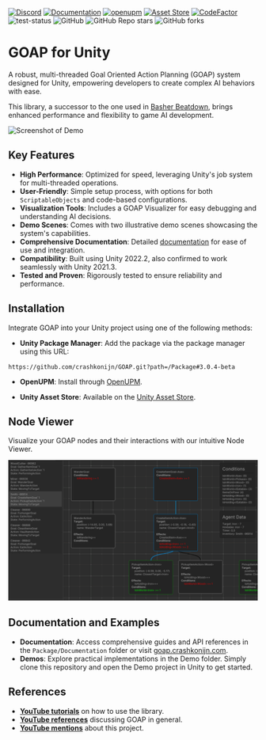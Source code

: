 [![Discord](https://img.shields.io/discord/1093598557480685578?label=Discord)](https://discord.gg/dCPnHaYNrm)
[![Documentation](https://img.shields.io/badge/GitBook-Docu-lightblue)](https://goap.crashkonijn.com/)
[![openupm](https://img.shields.io/npm/v/com.crashkonijn.goap?label=openupm&registry_uri=https://package.openupm.com)](https://openupm.com/packages/com.crashkonijn.goap/)
[![Asset Store](https://img.shields.io/badge/Asset%20Store-v2.1.14-blue)](https://assetstore.unity.com/packages/slug/252687)
[![CodeFactor](https://www.codefactor.io/repository/github/crashkonijn/goap/badge)](https://www.codefactor.io/repository/github/crashkonijn/goap)
![test-status](https://github.com/crashkonijn/GOAP/actions/workflows/main.yml/badge.svg?branch=master)
![GitHub](https://img.shields.io/github/license/crashkonijn/GOAP)
![GitHub Repo stars](https://img.shields.io/github/stars/crashkonijn/GOAP?style=social)
![GitHub forks](https://img.shields.io/github/forks/crashkonijn/GOAP?style=social)

# GOAP for Unity
A robust, multi-threaded Goal Oriented Action Planning (GOAP) system designed for Unity, empowering developers to create complex AI behaviors with ease.

This library, a successor to the one used in [Basher Beatdown](https://youtu.be/x653mVuNP0A?t=12s), brings enhanced performance and flexibility to game AI development.

![Screenshot of Demo](Package/Documentation/images/2k_agents_short.gif)

## Key Features
- **High Performance**: Optimized for speed, leveraging Unity's job system for multi-threaded operations.
- **User-Friendly**: Simple setup process, with options for both `ScriptableObjects` and code-based configurations.
- **Visualization Tools**: Includes a GOAP Visualizer for easy debugging and understanding AI decisions.
- **Demo Scenes**: Comes with two illustrative demo scenes showcasing the system's capabilities.
- **Comprehensive Documentation**: Detailed [documentation](https://goap.crashkonijn.com/) for ease of use and integration.
- **Compatibility**: Built using Unity 2022.2, also confirmed to work seamlessly with Unity 2021.3.
- **Tested and Proven**: Rigorously tested to ensure reliability and performance.

## Installation
Integrate GOAP into your Unity project using one of the following methods:

- **Unity Package Manager**:
Add the package via the package manager using this URL:
```
https://github.com/crashkonijn/GOAP.git?path=/Package#3.0.4-beta
```

- **OpenUPM**:
Install through [OpenUPM](https://openupm.com/packages/com.crashkonijn.goap/).

- **Unity Asset Store**:
Available on the [Unity Asset Store](https://assetstore.unity.com/packages/slug/252687).

## Node Viewer
Visualize your GOAP nodes and their interactions with our intuitive Node Viewer.

![Screenshot of NodeViewer](Package/Documentation/images/goap-viewer.png)

## Documentation and Examples
- **Documentation**: Access comprehensive guides and API references in the `Package/Documentation` folder or visit [goap.crashkonijn.com](https://goap.crashkonijn.com/).
- **Demos**: Explore practical implementations in the Demo folder. Simply clone this repository and open the Demo project in Unity to get started.

## References
- **[YouTube tutorials](https://www.youtube.com/playlist?list=PLZWmMt_TbeYeatHa9hntDPu4zGEBAFffn)** on how to use the library.
- **[YouTube references](https://www.youtube.com/playlist?list=PLZWmMt_TbeYdBZKvlsRuuOubPTTfPuZot)** discussing GOAP in general.
- **[YouTube mentions](https://www.youtube.com/playlist?list=PLZWmMt_TbeYdaEY4dkSJt4w2X_b_Pf97T)** about this project.
